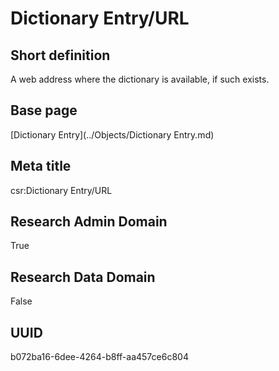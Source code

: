 # Dictionary Entry/URL
## Short definition
A web address where the dictionary is available, if such exists.
## Base page
[Dictionary Entry](../Objects/Dictionary Entry.md)
## Meta title
csr:Dictionary Entry/URL
## Research Admin Domain
True
## Research Data Domain
False
## UUID
b072ba16-6dee-4264-b8ff-aa457ce6c804
